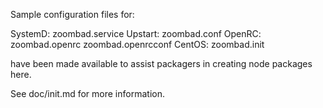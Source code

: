 Sample configuration files for:

SystemD: zoombad.service
Upstart: zoombad.conf
OpenRC:  zoombad.openrc
         zoombad.openrcconf
CentOS:  zoombad.init

have been made available to assist packagers in creating node packages here.

See doc/init.md for more information.
